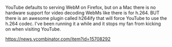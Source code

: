 YouTube defaults to serving WebM on Firefox, but on a Mac there is no hardware support for video decoding WebMs like there is for h.264. BUT there is an awesome plugin called h264ify that will force YouTube to use the h.264 codec. I've been running it a while and it stops my fan from kicking on when visiting YouTube.

https://news.ycombinator.com/item?id=15708292